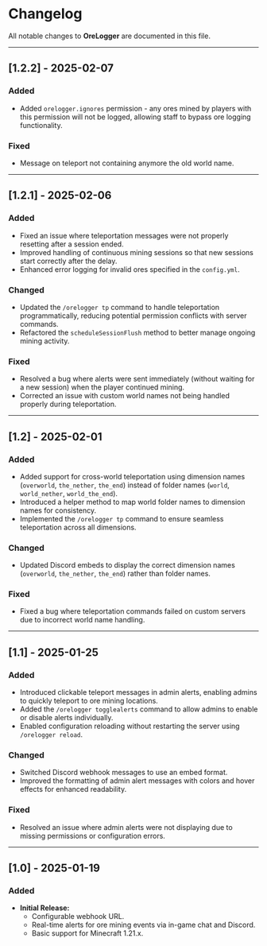 # Changelog

All notable changes to **OreLogger** are documented in this file.

---

## [1.2.2] - 2025-02-07

### Added
- Added `orelogger.ignores` permission - any ores mined by players with this permission will not be logged, allowing staff to bypass ore logging functionality.

### Fixed
- Message on teleport not containing anymore the old world name. 

---

## [1.2.1] - 2025-02-06

### Added
- Fixed an issue where teleportation messages were not properly resetting after a session ended.
- Improved handling of continuous mining sessions so that new sessions start correctly after the delay.
- Enhanced error logging for invalid ores specified in the `config.yml`.

### Changed
- Updated the `/orelogger tp` command to handle teleportation programmatically, reducing potential permission conflicts with server commands.
- Refactored the `scheduleSessionFlush` method to better manage ongoing mining activity.

### Fixed
- Resolved a bug where alerts were sent immediately (without waiting for a new session) when the player continued mining.
- Corrected an issue with custom world names not being handled properly during teleportation.

---

## [1.2] - 2025-02-01

### Added
- Added support for cross-world teleportation using dimension names (`overworld`, `the_nether`, `the_end`) instead of folder names (`world`, `world_nether`, `world_the_end`).
- Introduced a helper method to map world folder names to dimension names for consistency.
- Implemented the `/orelogger tp` command to ensure seamless teleportation across all dimensions.

### Changed
- Updated Discord embeds to display the correct dimension names (`overworld`, `the_nether`, `the_end`) rather than folder names.

### Fixed
- Fixed a bug where teleportation commands failed on custom servers due to incorrect world name handling.

---

## [1.1] - 2025-01-25

### Added
- Introduced clickable teleport messages in admin alerts, enabling admins to quickly teleport to ore mining locations.
- Added the `/orelogger togglealerts` command to allow admins to enable or disable alerts individually.
- Enabled configuration reloading without restarting the server using `/orelogger reload`.

### Changed
- Switched Discord webhook messages to use an embed format.
- Improved the formatting of admin alert messages with colors and hover effects for enhanced readability.

### Fixed
- Resolved an issue where admin alerts were not displaying due to missing permissions or configuration errors.

---

## [1.0] - 2025-01-19

### Added
- **Initial Release:**
  - Configurable webhook URL.
  - Real-time alerts for ore mining events via in-game chat and Discord.
  - Basic support for Minecraft 1.21.x.
